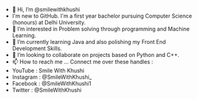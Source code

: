- 👋 Hi, I’m @smilewithkhushi
- I'm new to GitHub. I'm a first year bachelor pursuing Computer Science (honours) at Delhi University.
- 👀 I’m interested in Problem solving through programming and Machine Learning.
- 🌱 I’m currently learning Java and also polishing my Front End Development Skills.
- 💞️ I’m looking to collaborate on projects based on Python and C++.
- 📫 How to reach me ... Connect me over these handles :
- YouTube : Smile With Khushi
- Instagram : @SmileWithKhushi_
- Facebook : @SmileWithKhushi1
- Twitter : @SmileWithKhushi

<!---
smilewithkhushi/smilewithkhushi is a ✨ special ✨ repository because its `README.md` (this file) appears on your GitHub profile.
You can click the Preview link to take a look at your changes.
--->
